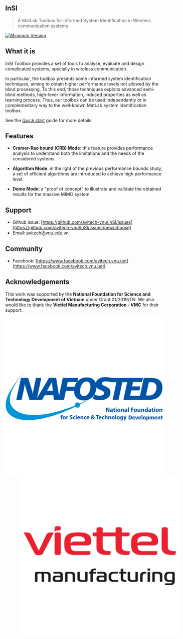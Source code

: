 ## InSI
> A MatLab Toolbox for Informed System Identification in Wireless communication systems

[![Minimum Version](https://img.shields.io/badge/Requires-R2014a-blue.svg)][matlab]

## What it is

InSI Toolbox provides a set of tools to analyse, evaluate and design complicated systems, specially in wireless communication. 

In particular, the toolbox presents some informed system identification techniques, aiming to obtain higher performance levels not allowed by the blind processing. To this end, those techniques exploits advanced semi-blind methods, high-lever information, induced properties as well as learning process. Thus, our toolbox can be used independently or in complementary way to the well-known MatLab system identification toolbox.

See the [Quick start](quickstart.md) guide for more details.

## Features

- **Cramer-Rao bound (CRB) Mode**: this feature provides performance analysis to understand both the limitations and the needs of the considered systems. 

- **Algorithm Mode**: in the light of the previous performance bounds study, a set of efficient algorithms are introduced to achieve high performance level.

- **Demo Mode**: a "proof of concept" to illustrate and validate the obtained results for the massive MIMO system.

## Support

- Github issue: [https://github.com/avitech-vnu/InSI/issues](https://github.com/avitech-vnu/InSI/issues/new/choose)
- Email: [avitech@vnu.edu.vn](mailto:avitech@vnu.edu.vn)

## Community

- Facebook: [https://www.facebook.com/avitech.vnu.uet](https://www.facebook.com/avitech.vnu.uet)

## Acknowledgements

This work was supported by the **National Foundation for Science and Technology Development of Vietnam** under Grant 01/2019/TN. We also would like to thank the **Viettel Manufacturing Corporation - VMC** for their support.

<p float="left" style="text-align-last: center">
  <a href="https://nafosted.gov.vn/" target="_blank"><img src="./assets/img/Nafosted.png" class="logo"/></a>
  <img src="./assets/img/Viettel_VMC.png" class="logo" style="margin-left:10%"/>
</p>

[matlab]: http://www.mathworks.com/products/matlab/